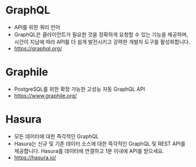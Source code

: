 # GraphQL
- API를 위한 쿼리 언어
- GraphQL은 클라이언트가 필요한 것을 정확하게 요청할 수 있는 기능을 제공하며, 시간이 지남에 따라 API를 더 쉽게 발전시키고 강력한 개발자 도구를 활성화합니다.
- https://graphql.org/

# Graphile
- PostgreSQL를 위한 확장 가능한 고성능 자동 GraphQL API
- https://www.graphile.org/

# Hasura
- 모든 데이터에 대한 즉각적인 GraphQL
- Hasura는 신규 및 기존 데이터 소스에 대한 즉각적인 GraphQL 및 REST API를 제공합니다. Hasura를 데이터에 연결하고 1분 이내에 API를 받으세요.
- https://hasura.io/